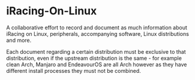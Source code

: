 # iRacing-On-Linux
A collaborative effort to record and document as much information about iRacing on Linux, peripherals, accompanying software, Linux distributions and more.

Each document regarding a certain distribution must be exclusive to that distribution, even if the upstream distribution is the same - for example clean Arch, Manjaro and EndeavourOS are all Arch however as they have different install processes they must not be combined.
